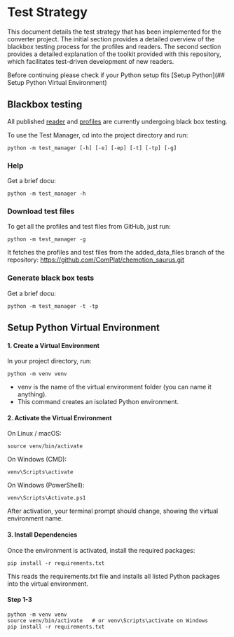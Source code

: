 # Test Strategy

This document details the test strategy that has been implemented for the converter project. 
The initial section provides a detailed overview of the blackbox testing process for the 
profiles and readers. The second section provides a detailed explanation of the toolkit 
provided with this repository, which facilitates test-driven development of new readers.


Before continuing please check if your Python setup fits [Setup Python](## Setup Python Virtual Environment)

## Blackbox testing 

All published [reader](https://chemotion.net/docs/services/chemconverter/readers) and
[profiles](https://chemotion.net/docs/services/chemconverter/profiles) are currently 
undergoing black box testing. 

To use the Test Manager, cd into the project directory and run:

```shell
python -m test_manager [-h] [-e] [-ep] [-t] [-tp] [-g]
```

### Help

Get a brief docu:  

```shell
python -m test_manager -h
```

###  Download test files

To get all the profiles and test files from GitHub, just run:

```shell
python -m test_manager -g
```

It fetches the profiles and test files from the added_data_files branch of the repository: https://github.com/ComPlat/chemotion_saurus.git


###  Generate black box tests

Get a brief docu:  

```shell
python -m test_manager -t -tp
```

## Setup Python Virtual Environment

#### 1. Create a Virtual Environment

In your project directory, run:

```shell
python -m venv venv
```

- venv is the name of the virtual environment folder (you can name it anything).
- This command creates an isolated Python environment.

#### 2. Activate the Virtual Environment

On Linux / macOS:

```shell
source venv/bin/activate
```

On Windows (CMD):

```shell
venv\Scripts\activate
```

On Windows (PowerShell):

```shell
venv\Scripts\Activate.ps1
```

After activation, your terminal prompt should change, showing the virtual environment name.

#### 3. Install Dependencies

Once the environment is activated, install the required packages:

```shell
pip install -r requirements.txt
```

This reads the requirements.txt file and installs all listed Python packages into the virtual environment.

#### Step 1-3

```shell
python -m venv venv
source venv/bin/activate   # or venv\Scripts\activate on Windows
pip install -r requirements.txt
```